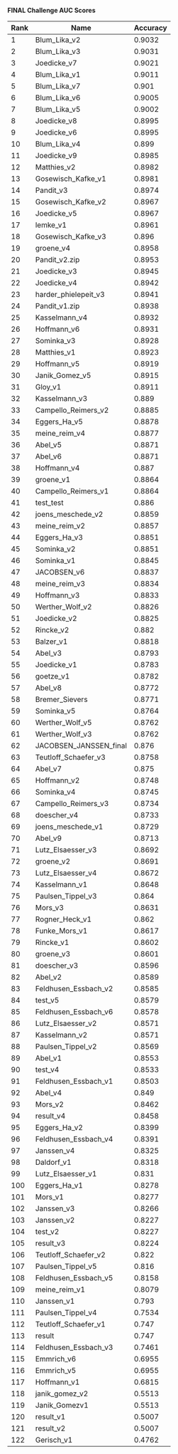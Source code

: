 **FINAL Challenge AUC Scores**


|Rank|Name|Accuracy|
|----|-----|---|
|1|Blum_Lika_v2|0.9032| 
|2|Blum_Lika_v3|0.9031| 
|3|Joedicke_v7|0.9021| 
|4|Blum_Lika_v1|0.9011| 
|5|Blum_Lika_v7|0.901| 
|6|Blum_Lika_v6|0.9005| 
|7|Blum_Lika_v5|0.9002| 
|8|Joedicke_v8|0.8995| 
|9|Joedicke_v6|0.8995| 
|10|Blum_Lika_v4|0.899| 
|11|Joedicke_v9|0.8985| 
|12|Matthies_v2|0.8982| 
|13|Gosewisch_Kafke_v1|0.8981| 
|14|Pandit_v3|0.8974| 
|15|Gosewisch_Kafke_v2|0.8967| 
|16|Joedicke_v5|0.8967| 
|17|lemke_v1|0.8961| 
|18|Gosewisch_Kafke_v3|0.896| 
|19|groene_v4|0.8958| 
|20|Pandit_v2.zip|0.8953| 
|21|Joedicke_v3|0.8945| 
|22|Joedicke_v4|0.8942| 
|23|harder_phielepeit_v3|0.8941| 
|24|Pandit_v1.zip|0.8938| 
|25|Kasselmann_v4|0.8932| 
|26|Hoffmann_v6|0.8931| 
|27|Sominka_v3|0.8928| 
|28|Matthies_v1|0.8923| 
|29|Hoffmann_v5|0.8919| 
|30|Janik_Gomez_v5|0.8915| 
|31|Gloy_v1|0.8911| 
|32|Kasselmann_v3|0.889| 
|33|Campello_Reimers_v2|0.8885| 
|34|Eggers_Ha_v5|0.8878| 
|35|meine_reim_v4|0.8877| 
|36|Abel_v5|0.8871| 
|37|Abel_v6|0.8871| 
|38|Hoffmann_v4|0.887| 
|39|groene_v1|0.8864| 
|40|Campello_Reimers_v1|0.8864| 
|41|test_test|0.886| 
|42|joens_meschede_v2|0.8859| 
|43|meine_reim_v2|0.8857| 
|44|Eggers_Ha_v3|0.8851| 
|45|Sominka_v2|0.8851| 
|46|Sominka_v1|0.8845| 
|47|JACOBSEN_v6|0.8837| 
|48|meine_reim_v3|0.8834| 
|49|Hoffmann_v3|0.8833| 
|50|Werther_Wolf_v2|0.8826| 
|51|Joedicke_v2|0.8825| 
|52|Rincke_v2|0.882| 
|53|Balzer_v1|0.8818| 
|54|Abel_v3|0.8793| 
|55|Joedicke_v1|0.8783| 
|56|goetze_v1|0.8782| 
|57|Abel_v8|0.8772| 
|58|Bremer_Sievers|0.8771| 
|59|Sominka_v5|0.8764| 
|60|Werther_Wolf_v5|0.8762| 
|61|Werther_Wolf_v3|0.8762| 
|62|JACOBSEN_JANSSEN_final|0.876| 
|63|Teutloff_Schaefer_v3|0.8758| 
|64|Abel_v7|0.875| 
|65|Hoffmann_v2|0.8748| 
|66|Sominka_v4|0.8745| 
|67|Campello_Reimers_v3|0.8734| 
|68|doescher_v4|0.8733| 
|69|joens_meschede_v1|0.8729| 
|70|Abel_v9|0.8713| 
|71|Lutz_Elsaesser_v3|0.8692| 
|72|groene_v2|0.8691| 
|73|Lutz_Elsaesser_v4|0.8672| 
|74|Kasselmann_v1|0.8648| 
|75|Paulsen_Tippel_v3|0.864| 
|76|Mors_v3|0.8631| 
|77|Rogner_Heck_v1|0.862| 
|78|Funke_Mors_v1|0.8617| 
|79|Rincke_v1|0.8602| 
|80|groene_v3|0.8601| 
|81|doescher_v3|0.8596| 
|82|Abel_v2|0.8589| 
|83|Feldhusen_Essbach_v2|0.8585| 
|84|test_v5|0.8579| 
|85|Feldhusen_Essbach_v6|0.8578| 
|86|Lutz_Elsaesser_v2|0.8571| 
|87|Kasselmann_v2|0.8571| 
|88|Paulsen_Tippel_v2|0.8569| 
|89|Abel_v1|0.8553| 
|90|test_v4|0.8533| 
|91|Feldhusen_Essbach_v1|0.8503| 
|92|Abel_v4|0.849| 
|93|Mors_v2|0.8462| 
|94|result_v4|0.8458| 
|95|Eggers_Ha_v2|0.8399| 
|96|Feldhusen_Essbach_v4|0.8391| 
|97|Janssen_v4|0.8325| 
|98|Daldorf_v1|0.8318| 
|99|Lutz_Elsaesser_v1|0.831| 
|100|Eggers_Ha_v1|0.8278| 
|101|Mors_v1|0.8277| 
|102|Janssen_v3|0.8266| 
|103|Janssen_v2|0.8227| 
|104|test_v2|0.8227| 
|105|result_v3|0.8224| 
|106|Teutloff_Schaefer_v2|0.822| 
|107|Paulsen_Tippel_v5|0.816| 
|108|Feldhusen_Essbach_v5|0.8158| 
|109|meine_reim_v1|0.8079| 
|110|Janssen_v1|0.793| 
|111|Paulsen_Tippel_v4|0.7534| 
|112|Teutloff_Schaefer_v1|0.747| 
|113|result|0.747| 
|114|Feldhusen_Essbach_v3|0.7461| 
|115|Emmrich_v6|0.6955| 
|116|Emmrich_v5|0.6955| 
|117|Hoffmann_v1|0.6815| 
|118|janik_gomez_v2|0.5513| 
|119|Janik_Gomezv1|0.5513| 
|120|result_v1|0.5007| 
|121|result_v2|0.5007| 
|122|Gerisch_v1|0.4762| 
